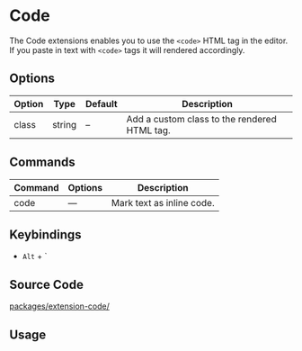 # Code

The Code extensions enables you to use the `<code>` HTML tag in the editor. If you paste in text with `<code>` tags it will rendered accordingly.

## Options

| Option | Type   | Default | Description                                  |
| ------ | ------ | ------- | -------------------------------------------- |
| class  | string | –       | Add a custom class to the rendered HTML tag. |

## Commands

| Command | Options | Description               |
| ------- | ------- | ------------------------- |
| code    | —       | Mark text as inline code. |

## Keybindings

- `Alt` + `

## Source Code

[packages/extension-code/](https://github.com/ueberdosis/tiptap-next/blob/main/packages/extension-code/)

## Usage

<demo name="Extensions/Code" highlight="3-5,17,36" />
